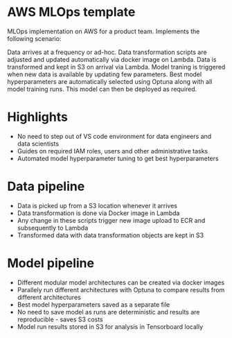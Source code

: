 # AWS MLOps template

MLOps implementation on AWS for a product team. Implements the following scenario:

Data arrives at a frequency or ad-hoc. Data transformation scripts are adjusted and updated automatically via docker image on Lambda. Data is transformed and kept in S3 on arrival via Lambda. Model traning is triggered when new data is available by updating few parameters. Best model hyperparameters are automatically selected using Optuna along with all model training runs. This model can then be deployed as required.

# Highlights

* No need to step out of VS code environment for data engineers and data scientists
* Guides on required IAM roles, users and other administrative tasks
* Automated model hyperparameter tuning to get best hyperparameters

# Data pipeline

* Data is picked up from a S3 location whenever it arrives
* Data transformation is done via Docker image in Lambda
* Any change in these scripts trigger new image upload to ECR and subsequently to Lambda
* Transformed data with data transformation objects are kept in S3

# Model pipeline

* Different modular model architectures can be created via docker images
* Parallely run different architectures with Optuna to compare results from different architectures
* Best model hyperparameters saved as a separate file
* No need to save model as runs are deterministic and results are reproducible - saves S3 costs
* Model run results stored in S3 for analysis in Tensorboard locally
